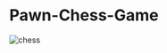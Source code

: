 # Pawn-Chess-Game

![chess](https://github.com/user-attachments/assets/aca10927-1074-429d-9822-562edbea21e5)
